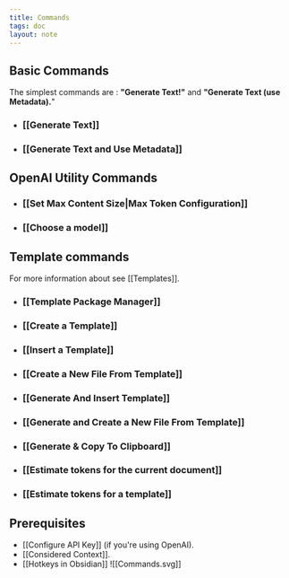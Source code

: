```yaml
---
title: Commands
tags: doc
layout: note 
---
```

## Basic Commands 
The simplest commands are : **"Generate Text!"** and **"Generate Text (use Metadata).**"
* ### [[Generate Text]]
* ### [[Generate Text and Use Metadata]]
 
## OpenAI Utility Commands
* ### [[Set Max Content Size|Max Token Configuration]]
* ### [[Choose a model]]

## Template commands
For more information about see [[Templates]].
* ### [[Template Package Manager]]
* ### [[Create a Template]]
* ### [[Insert a Template]]
* ### [[Create a New File From Template]]
* ### [[Generate And Insert Template]]
* ### [[Generate and Create a New File From Template]]
* ### [[Generate & Copy To Clipboard]]
* ### [[Estimate tokens for the current document]]
* ### [[Estimate tokens for a template]]


## Prerequisites
* [[Configure API Key]] (if you're using OpenAI). 
* [[Considered Context]].  
* [[Hotkeys in Obsidian]]
![[Commands.svg]]